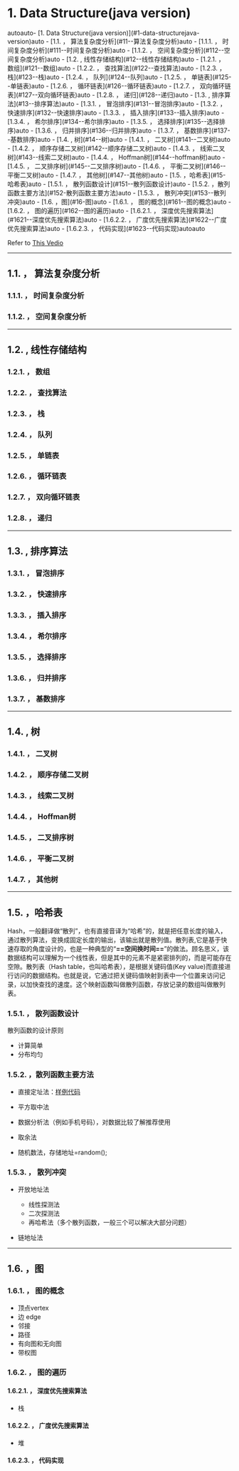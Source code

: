 # 1. Data Structure(java version)
<!-- TOC -->autoauto- [1. Data Structure(java version)](#1-data-structurejava-version)auto  - [1.1. ， 算法复杂度分析](#11--算法复杂度分析)auto    - [1.1.1. ， 时间复杂度分析](#111--时间复杂度分析)auto    - [1.1.2. ， 空间复杂度分析](#112--空间复杂度分析)auto  - [1.2. , 线性存储结构](#12--线性存储结构)auto    - [1.2.1. ， 数组](#121--数组)auto    - [1.2.2. ， 查找算法](#122--查找算法)auto    - [1.2.3. ， 栈](#123--栈)auto    - [1.2.4. ， 队列](#124--队列)auto    - [1.2.5. ， 单链表](#125--单链表)auto    - [1.2.6. ， 循环链表](#126--循环链表)auto    - [1.2.7. ， 双向循环链表](#127--双向循环链表)auto    - [1.2.8. ， 递归](#128--递归)auto  - [1.3. , 排序算法](#13--排序算法)auto    - [1.3.1. ， 冒泡排序](#131--冒泡排序)auto    - [1.3.2. ， 快速排序](#132--快速排序)auto    - [1.3.3. ， 插入排序](#133--插入排序)auto    - [1.3.4. ， 希尔排序](#134--希尔排序)auto    - [1.3.5. ， 选择排序](#135--选择排序)auto    - [1.3.6. ， 归并排序](#136--归并排序)auto    - [1.3.7. ， 基数排序](#137--基数排序)auto  - [1.4. , 树](#14--树)auto    - [1.4.1. ， 二叉树](#141--二叉树)auto    - [1.4.2. ， 顺序存储二叉树](#142--顺序存储二叉树)auto    - [1.4.3. ， 线索二叉树](#143--线索二叉树)auto    - [1.4.4. ， Hoffman树](#144--hoffman树)auto    - [1.4.5. ， 二叉排序树](#145--二叉排序树)auto    - [1.4.6. ， 平衡二叉树](#146--平衡二叉树)auto    - [1.4.7. ， 其他树](#147--其他树)auto  - [1.5. ，哈希表](#15-哈希表)auto    - [1.5.1. ， 散列函数设计](#151--散列函数设计)auto    - [1.5.2. ，散列函数主要方法](#152-散列函数主要方法)auto    - [1.5.3. ， 散列冲突](#153--散列冲突)auto  - [1.6. ，图](#16-图)auto    - [1.6.1. ， 图的概念](#161--图的概念)auto    - [1.6.2. ， 图的遍历](#162--图的遍历)auto      - [1.6.2.1. ， 深度优先搜索算法](#1621--深度优先搜索算法)auto      - [1.6.2.2. ， 广度优先搜索算法](#1622--广度优先搜索算法)auto      - [1.6.2.3. ， 代码实现](#1623--代码实现)autoauto<!-- /TOC -->
Refer to [This Vedio][StudyVideo]  

-------
## 1.1. ， 算法复杂度分析
### 1.1.1. ， 时间复杂度分析
### 1.1.2. ， 空间复杂度分析

-------
## 1.2. , 线性存储结构
### 1.2.1. ， 数组
### 1.2.2. ， 查找算法
### 1.2.3. ， 栈
### 1.2.4. ， 队列
### 1.2.5. ， 单链表
### 1.2.6. ， 循环链表
### 1.2.7. ， 双向循环链表
### 1.2.8. ， 递归
--------

## 1.3. , 排序算法
### 1.3.1. ， 冒泡排序
### 1.3.2. ， 快速排序
### 1.3.3. ， 插入排序
### 1.3.4. ， 希尔排序
### 1.3.5. ， 选择排序
### 1.3.6. ， 归并排序
### 1.3.7. ， 基数排序
--------

## 1.4. , 树
### 1.4.1. ， 二叉树
### 1.4.2. ， 顺序存储二叉树
### 1.4.3. ， 线索二叉树
### 1.4.4. ， Hoffman树
### 1.4.5. ， 二叉排序树
### 1.4.6. ， 平衡二叉树
### 1.4.7. ， 其他树
--------

## 1.5. ，哈希表
​		Hash，一般翻译做“散列”，也有直接音译为“哈希”的，就是把任意长度的输入，通过散列算法，变换成固定长度的输出，该输出就是散列值。
​		散列表,它是基于快速存取的角度设计的，也是一种典型的“**==空间换时间==**”的做法。顾名思义，该数据结构可以理解为一个线性表，但是其中的元素不是紧密排列的，而是可能存在空隙。
​       散列表（Hash table，也叫哈希表），是根据关键码值(Key value)而直接进行访问的数据结构。也就是说，它通过把关键码值映射到表中一个位置来访问记录，以加快查找的速度。这个映射函数叫做散列函数，存放记录的数组叫做散列表。
### 1.5.1. ， 散列函数设计
散列函数的设计原则
- 计算简单
- 分布均匀
### 1.5.2. ，散列函数主要方法
- 直接定址法：[样例代码][HashCode]
- 平方取中法

- 数据分析法（例如手机号码），对数据比较了解推荐使用

- 取余法

- 随机数法，存储地址=random();

### 1.5.3. ， 散列冲突
- 开放地址法

  - 线性探测法
  - 二次探测法
  - 再哈希法（多个散列函数，一般三个可以解决大部分问题）

- 链地址法
--------

## 1.6. ，图
### 1.6.1. ， 图的概念
- 顶点vertex
- 边 edge
- 邻接
- 路径
- 有向图和无向图
- 带权图
### 1.6.2. ， 图的遍历
#### 1.6.2.1. ， 深度优先搜索算法
- 栈
#### 1.6.2.2. ， 广度优先搜索算法
- 堆
#### 1.6.2.3. ， 代码实现



[StudyVideo]: https://www.bilibili.com/video/av33835237/ "数据结构与算法基础-java版"
[HashCode]: ./src/main/java/com/lei/learn/datastructure/hash/HashTable.java "hash table"
